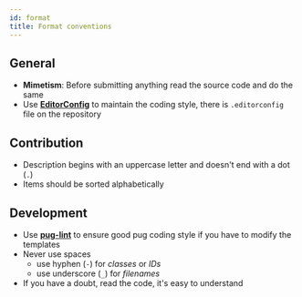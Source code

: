 ```yaml
---
id: format
title: Format conventions
---
```

## General

- **Mimetism**: Before submitting anything read the source code and do the same
- Use [**EditorConfig**][editorconfig] to maintain the coding style, there is `.editorconfig` file on the repository

## Contribution

- Description begins with an uppercase letter and doesn't end with a dot (`.`)
- Items should be sorted alphabetically

## Development

- Use [**pug-lint**][puglint] to ensure good pug coding style if you have to modify the templates
- Never use spaces
  + use hyphen (`-`) for *classes* or *IDs*
  + use underscore (`_`) for *filenames*
- If you have a doubt, read the code, it's easy to understand

[editorconfig]:http://editorconfig.org/
[puglint]:https://www.npmjs.com/package/pug-lint
